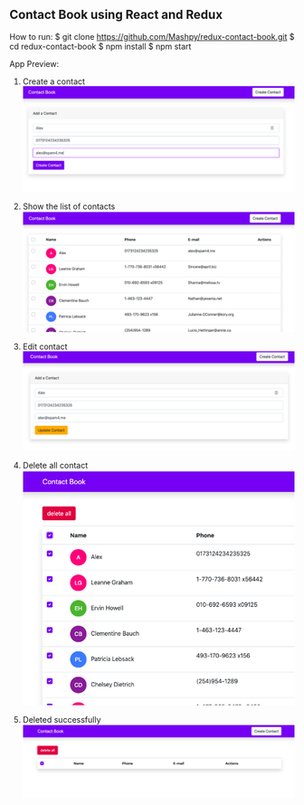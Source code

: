 Contact Book using React and Redux
---------------
How to run:
$ git clone https://github.com/Mashpy/redux-contact-book.git
$ cd redux-contact-book
$ npm install
$ npm start

App Preview:
1. Create a contact
![alt text](https://github.com/Mashpy/redux-contact-book/blob/master/src/markdown_images/1.png?raw=true)

2. Show the list of contacts
![alt text](https://github.com/Mashpy/redux-contact-book/blob/master/src/markdown_images/2.png?raw=true)

3. Edit contact
![alt text](https://github.com/Mashpy/redux-contact-book/blob/master/src/markdown_images/3.png?raw=true)

4. Delete all contact
![alt text](https://github.com/Mashpy/redux-contact-book/blob/master/src/markdown_images/4.png?raw=true)

5. Deleted successfully
![alt text](https://github.com/Mashpy/redux-contact-book/blob/master/src/markdown_images/5.png?raw=true)
